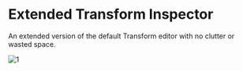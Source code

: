 # Extended Transform Inspector

An extended version of the default Transform editor with no clutter or wasted space.

![1](https://i.imgur.com/RgjR5CR.gif)
